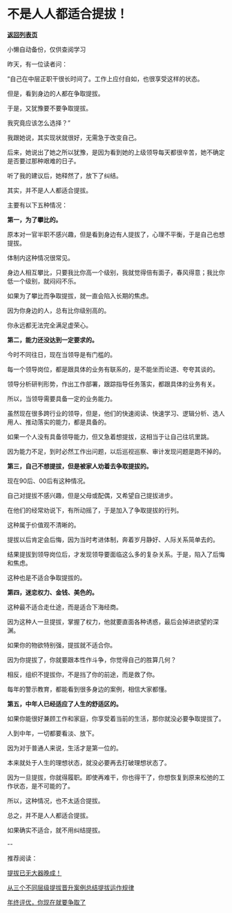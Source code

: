 # 不是人人都适合提拔！

[**返回列表页**](/gzh/费曼的小茶馆)

小懒自动备份，仅供查阅学习

昨天，有一位读者问：

“自己在中层正职干很长时间了。工作上应付自如，也很享受这样的状态。

但是，看到身边的人都在争取提拔。  

于是，又犹豫要不要争取提拔。

我究竟应该怎么选择？”

我跟她说，其实现状就很好，无需急于改变自己。

后来，她说出了她之所以犹豫，是因为看到她的上级领导每天都很辛苦，她不确定是否要过那种艰难的日子。

听了我的建议后，她释然了，放下了纠结。

其实，并不是人人都适合提拔。

主要有以下五种情况：

**第一，为了攀比的。**

原本对一官半职不感兴趣，但是看到身边有人提拔了，心理不平衡，于是自己也想提拔。

体制内这种情况很常见。

身边人相互攀比，只要我比你高一个级别，我就觉得倍有面子，春风得意；我比你低一个级别，就闷闷不乐。

如果为了攀比而争取提拔，就一直会陷入长期的焦虑。  

因为你身边的人，总有比你级别高的。  

你永远都无法完全满足虚荣心。

**第二，能力还没达到一定要求的。**  

今时不同往日，现在当领导是有门槛的。

每一个领导岗位，都是跟具体的业务有联系的，是不能坐而论道、夸夸其谈的。  

领导分析研判形势，作出工作部署，跟踪指导任务落实，都跟具体的业务有关。  

所以，当领导需要具备一定的业务能力。  

虽然现在很多跨行业的领导，但是，他们的快速阅读、快速学习、逻辑分析、选人用人、推动落实的能力，都是具备的。

如果一个人没有具备领导能力，但又急着想提拔，这相当于让自己往坑里跳。  

因为能力不足，到时必然工作出问题，以后巡视巡察、审计发现问题是跑不掉的。

**第三，自己不想提拔，但是被家人劝着去争取提拔的。**  

现在90后、00后有这种情况。  

自己对提拔不感兴趣，但是父母或配偶，又希望自己提拔进步。  

在他们的经常劝说下，有所动摇了，于是加入了争取提拔的行列。

这种属于价值观不清晰的。  

提拔以后肯定会后悔，因为当时考进体制，奔着岁月静好、人际关系简单去的。

结果提拔到领导岗位后，才发现领导要面临这么多的复杂关系。于是，陷入了后悔和焦虑。

这种也是不适合争取提拔的。  

**第四，迷恋权力、金钱、美色的。**  

这种最不适合走仕途，而是适合下海经商。  

因为这种人一旦提拔，掌握了权力，他就要直面各种诱惑，最后会掉进欲望的深渊。

如果你的物欲特别强，提拔就不适合你。  

因为你提拔了，你就要跟本性作斗争，你觉得自己的胜算几何？  

相反，组织不提拔你，不是挡了你的前途，而是救了你。  

每年的警示教育，都能看到很多身边的案例，相信大家都懂。

**第五，中年人已经适应了人生的舒适区的。**

如果你能很好兼顾工作和家庭，你享受着当前的生活，那你就没必要争取提拔了。

人到中年，一切都要看淡、放下。

因为对于普通人来说，生活才是第一位的。  

本来就处于人生的理想状态，就没必要再去打破理想状态了。

因为一旦提拔，你就得履职。即使再难干，你也得干了，你想恢复到原来松弛的工作状态，是不可能的了。

所以，这种情况，也不太适合提拔。

总之，并不是人人都适合提拔。

如果确实不适合，就不用纠结提拔。  

\--

推荐阅读：

[提拔已无大器晚成！](https://mp.weixin.qq.com/s?__biz=Mzk0MzcyOTA5Ng==&mid=2247488700&idx=1&sn=56382ad8d9aadc31159b4e6addaed6f6&scene=21#wechat_redirect)

[从三个不同层级提拔晋升案例总结提拔运作规律](https://mp.weixin.qq.com/s?__biz=Mzk0MzcyOTA5Ng==&mid=2247488674&idx=2&sn=33fa62d22f73cc77537a71949b30f6b1&scene=21#wechat_redirect)  

[年终评优，你现在就要争取了](https://mp.weixin.qq.com/s?__biz=Mzk0MzcyOTA5Ng==&mid=2247488451&idx=1&sn=586dde1b994cca8f6a544c899ecd27e5&scene=21#wechat_redirect)  


